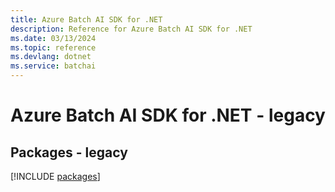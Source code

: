 ```yaml
---
title: Azure Batch AI SDK for .NET
description: Reference for Azure Batch AI SDK for .NET
ms.date: 03/13/2024
ms.topic: reference
ms.devlang: dotnet
ms.service: batchai
---
```

# Azure Batch AI SDK for .NET - legacy
## Packages - legacy
[!INCLUDE [packages](batch-ai-index.md)]